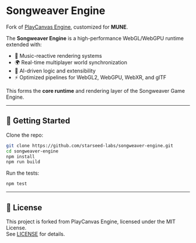 # Songweaver Engine

Fork of [PlayCanvas Engine](https://github.com/playcanvas/engine), customized for **MUNE**.

The **Songweaver Engine** is a high-performance WebGL/WebGPU runtime extended with:

- 🎵 Music-reactive rendering systems  
- 🌍 Real-time multiplayer world synchronization  
- 🧠 AI-driven logic and extensibility  
- ⚡ Optimized pipelines for WebGL2, WebGPU, WebXR, and glTF  

This forms the **core runtime** and rendering layer of the Songweaver Game Engine.

---

## 🚀 Getting Started

Clone the repo:

```bash
git clone https://github.com/starseed-labs/songweaver-engine.git
cd songweaver-engine
npm install
npm run build
```

Run the tests:

```bash
npm test
```

---

## 📜 License

This project is forked from PlayCanvas Engine, licensed under the MIT License.  
See [LICENSE](./LICENSE) for details.
